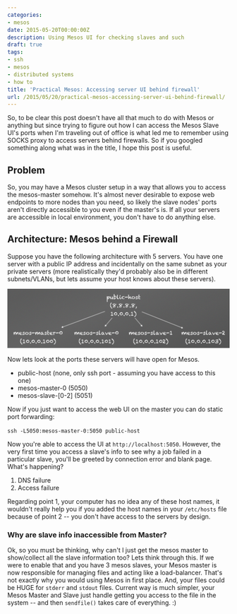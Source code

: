 ```yaml
---
categories:
- mesos
date: 2015-05-20T00:00:00Z
description: Using Mesos UI for checking slaves and such
draft: true
tags:
- ssh
- mesos
- distributed systems
- how to
title: 'Practical Mesos: Accessing server UI behind firewall'
url: /2015/05/20/practical-mesos-accessing-server-ui-behind-firewall/
---
```




So, to be clear this post doesn't have all that much to do with Mesos or anything but since trying to figure out how I can access the Mesos Slave UI's ports when I'm traveling out of office is what led me to remember using SOCKS proxy to access servers behind firewalls. So if you googled something along what was in the title, I hope this post is useful.

## Problem

So, you may have a Mesos cluster setup in a way that allows you to access the mesos-master somehow. It's almost never desirable to expose web endpoints to more nodes than you need, so likely the slave nodes' ports aren't directly accessible to you even if the master's is. If all your servers are accessible in local environment, you don't have to do anything else.


## Architecture: Mesos behind a Firewall

Suppose you have the following architecture with 5 servers. You have one server with a public IP address and incidentally on the same subnet as your private servers (more realistically they'd probably also be in different subnets/VLANs, but lets assume your host knows about these servers).

![Mesos cluster behind Firewall](/assets/images/mesos/mesos-arch-firewalled.png)

Now lets look at the ports these servers will have open for Mesos.

- public-host (none, only ssh port - assuming you have access to this one)
- mesos-master-0 (5050)
- mesos-slave-[0-2] (5051)

Now if you just want to access the web UI on the master you can do static port forwarding:

`ssh -L5050:mesos-master-0:5050 public-host`

Now you're able to access the UI at `http://localhost:5050`. However, the very first time you access a slave's info to see why a job failed in a particular slave, you'll be greeted by connection error and blank page. What's happening?

1. DNS failure
2. Access failure

Regarding point 1, your computer has no idea any of these host names, it wouldn't really help you if you added the host names in your `/etc/hosts` file because of point 2 -- you don't have access to the servers by design.

### Why are slave info inaccessible from Master?

Ok, so you must be thinking, why can't I just get the mesos master to show/collect all the slave information too? Lets think through this. If we were to enable that and you have 3 mesos slaves, your Mesos master is now responsible for managing files and acting like a load-balancer. That's not exactly why you would using Mesos in first place. And, your files could be HUGE for `stderr` and `stdout` files. Current way is much simpler, your Mesos Master and Slave just handle getting you access to the file in the system -- and then `sendfile()` takes care of everything. :)
